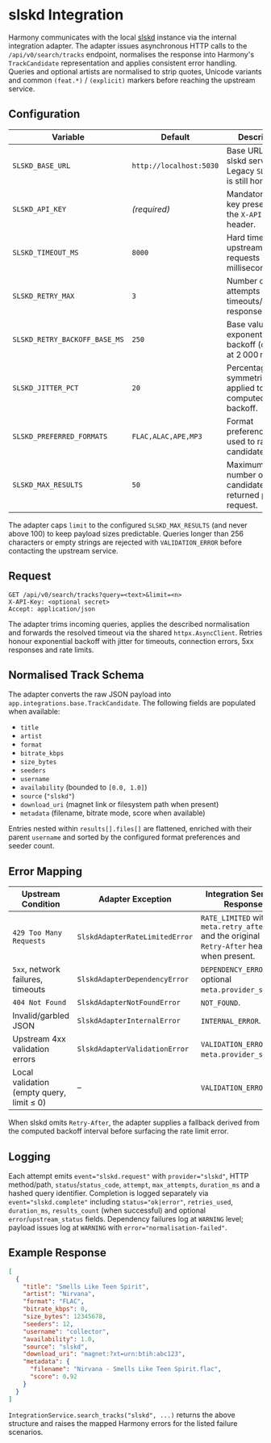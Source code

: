 # slskd Integration

Harmony communicates with the local [slskd](https://github.com/slskd/slskd) instance via the
internal integration adapter. The adapter issues asynchronous HTTP calls to the
`/api/v0/search/tracks` endpoint, normalises the response into Harmony's `TrackCandidate`
representation and applies consistent error handling. Queries and optional artists are normalised
to strip quotes, Unicode variants and common `(feat.*)` / `(explicit)` markers before reaching the
upstream service.

## Configuration

| Variable | Default | Description |
| --- | --- | --- |
| `SLSKD_BASE_URL` | `http://localhost:5030` | Base URL of the slskd service. Legacy `SLSKD_URL` is still honoured. |
| `SLSKD_API_KEY` | _(required)_ | Mandatory API key presented via the `X-API-Key` header. |
| `SLSKD_TIMEOUT_MS` | `8000` | Hard timeout for upstream requests in milliseconds. |
| `SLSKD_RETRY_MAX` | `3` | Number of retry attempts on timeouts/5xx/429 responses. |
| `SLSKD_RETRY_BACKOFF_BASE_MS` | `250` | Base value for exponential backoff (capped at 2 000 ms). |
| `SLSKD_JITTER_PCT` | `20` | Percentage of symmetric jitter applied to the computed backoff. |
| `SLSKD_PREFERRED_FORMATS` | `FLAC,ALAC,APE,MP3` | Format preference order used to rank candidates. |
| `SLSKD_MAX_RESULTS` | `50` | Maximum number of candidates returned per request. |

The adapter caps `limit` to the configured `SLSKD_MAX_RESULTS` (and never above 100) to keep payload
sizes predictable. Queries longer than 256 characters or empty strings are rejected with
`VALIDATION_ERROR` before contacting the upstream service.

## Request

```
GET /api/v0/search/tracks?query=<text>&limit=<n>
X-API-Key: <optional secret>
Accept: application/json
```

The adapter trims incoming queries, applies the described normalisation and forwards the resolved
timeout via the shared `httpx.AsyncClient`. Retries honour exponential backoff with jitter for
timeouts, connection errors, 5xx responses and rate limits.

## Normalised Track Schema

The adapter converts the raw JSON payload into `app.integrations.base.TrackCandidate`. The following
fields are populated when available:

- `title`
- `artist`
- `format`
- `bitrate_kbps`
- `size_bytes`
- `seeders`
- `username`
- `availability` (bounded to `[0.0, 1.0]`)
- `source` (`"slskd"`)
- `download_uri` (magnet link or filesystem path when present)
- `metadata` (filename, bitrate mode, score when available)

Entries nested within `results[].files[]` are flattened, enriched with their parent `username` and
sorted by the configured format preferences and seeder count.

## Error Mapping

| Upstream Condition | Adapter Exception | Integration Service Response |
| --- | --- | --- |
| `429 Too Many Requests` | `SlskdAdapterRateLimitedError` | `RATE_LIMITED` with `meta.retry_after_ms` and the original `Retry-After` header when present. |
| `5xx`, network failures, timeouts | `SlskdAdapterDependencyError` | `DEPENDENCY_ERROR` with optional `meta.provider_status`. |
| `404 Not Found` | `SlskdAdapterNotFoundError` | `NOT_FOUND`. |
| Invalid/garbled JSON | `SlskdAdapterInternalError` | `INTERNAL_ERROR`. |
| Upstream 4xx validation errors | `SlskdAdapterValidationError` | `VALIDATION_ERROR` with `meta.provider_status`. |
| Local validation (empty query, limit ≤ 0) | – | `VALIDATION_ERROR`. |

When slskd omits `Retry-After`, the adapter supplies a fallback derived from the computed
backoff interval before surfacing the rate limit error.

## Logging

Each attempt emits `event="slskd.request"` with `provider="slskd"`, HTTP method/path,
`status`/`status_code`, `attempt`, `max_attempts`, `duration_ms` and a hashed query identifier.
Completion is logged separately via `event="slskd.complete"` including `status="ok|error"`,
`retries_used`, `duration_ms`, `results_count` (when successful) and optional `error`/`upstream_status`
fields. Dependency failures log at `WARNING` level; payload issues log at `WARNING` with
`error="normalisation-failed"`.

## Example Response

```json
[
  {
    "title": "Smells Like Teen Spirit",
    "artist": "Nirvana",
    "format": "FLAC",
    "bitrate_kbps": 0,
    "size_bytes": 12345678,
    "seeders": 12,
    "username": "collector",
    "availability": 1.0,
    "source": "slskd",
    "download_uri": "magnet:?xt=urn:btih:abc123",
    "metadata": {
      "filename": "Nirvana - Smells Like Teen Spirit.flac",
      "score": 0.92
    }
  }
]
```

`IntegrationService.search_tracks("slskd", ...)` returns the above structure and raises the mapped
Harmony errors for the listed failure scenarios.
